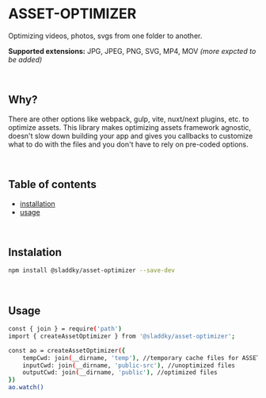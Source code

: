 # ASSET-OPTIMIZER

Optimizing videos, photos, svgs from one folder to another.

**Supported extensions:** JPG, JPEG, PNG, SVG, MP4, MOV *(more expcted to be added)*

<br>

## Why?
There are other options like webpack, gulp, vite, nuxt/next plugins, etc. to optimize assets. This library makes optimizing assets framework agnostic, doesn't slow down building your app and gives you callbacks to customize what to do with the files and you don't have to rely on pre-coded options.

<br>

## Table of contents
* [installation](#installation)
* [usage](#usage)


<br>


<a name="installation"></a>
## Instalation
```sh
npm install @sladdky/asset-optimizer --save-dev
```

<br>

<a name="usage"></a>
## Usage
```sh
const { join } = require('path')
import { createAssetOptimizer } from '@sladdky/asset-optimizer';

const ao = createAssetOptimizer({
    tempCwd: join(__dirname, 'temp'), //temporary cache files for ASSET-OPTIMIZED
    inputCwd: join(__dirname, 'public-src'), //unoptimized files
    outputCwd: join(__dirname, 'public'), //optimized files
})
ao.watch()
```

